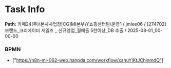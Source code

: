 # Task Info

**Path:** 카페24(주)\본사사업장\[CG]MI본부\Y쇼핑센터팀\운영1 / jmlee06 / [274702] 브랜드_크리에이터 세일즈 _ 신규영업_월매출 5천이상_DB 추출 / 2025-08-01_00-00-00

### BPMN
- ["https://n8n-mi-062-web.hanpda.com/workflow/xahuYlKtJChinmdQ"]

